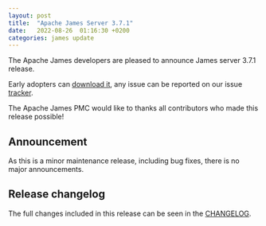 ```yaml
---
layout: post
title:  "Apache James Server 3.7.1"
date:   2022-08-26  01:16:30 +0200
categories: james update
---
```


The Apache James developers are pleased to announce James server 3.7.1 release.

Early adopters can [download it][download], any issue can be reported on our issue [tracker][tracker].

The Apache James PMC would like to thanks all contributors who made this release possible!

## Announcement

As this is a minor maintenance release, including bug fixes, there is no major announcements.

## Release changelog

The full changes included in this release can be seen in the [CHANGELOG][CHANGELOG].

[CHANGELOG]: https://github.com/apache/james-project/blob/master/CHANGELOG.md#361---2022-08-26
[tracker]: https://issues.apache.org/jira/browse/JAMES
[download]: http://james.apache.org/download.cgi#Apache_James_Server
